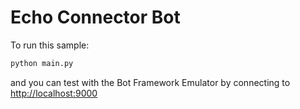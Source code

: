 # Echo Connector Bot

To run this sample:

```bash
python main.py
```

and you can test with the Bot Framework Emulator by connecting to <http://localhost:9000>
